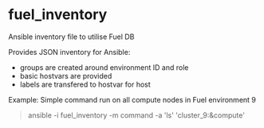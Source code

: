# fuel_inventory
Ansible inventory file to utilise Fuel DB

Provides JSON inventory for Ansible:
- groups are created around environment ID and role
- basic hostvars are provided
- labels are transfered to hostvar for host

Example:
Simple command run on all compute nodes in Fuel environment 9
> ansible -i fuel_inventory -m command -a 'ls' 'cluster_9:&compute'


